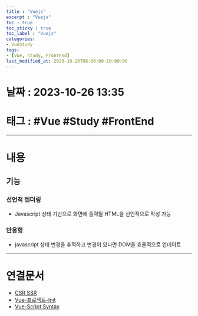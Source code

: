 ```yaml
---
title : "Vuejs"
excerpt : "Vuejs"
toc : true
toc_sticky : true
toc_label : "Vuejs"
categories:
- VueStudy
tags:
- [Vue, Study, FrontEnd]
last_modified_at: 2023-10-26T08:00:00-10:00:00
---
```


# 날짜 : 2023-10-26 13:35

# 태그 : #Vue #Study #FrontEnd
---

# 내용

## 기능

### 선언적 렌더링
- Javascript 상태 기반으로 화면에 출력될 HTML을 선언적으로 작성 가능

### 반응형
- javascript 상태 변경을 추적하고 변경이 있다면 DOM을 효율적으로 업데이트

---

# 연결문서
- [CSR SSR](../../webcommon/WebCommon-CSR-SSR)
- [Vue-프로젝트-Init](../../vuestudy/VueStudy-Vue-프로젝트-Init)
- [Vue-Script Syntax](../../vuestudy/VueStudy-Vue-Script-Syntax)